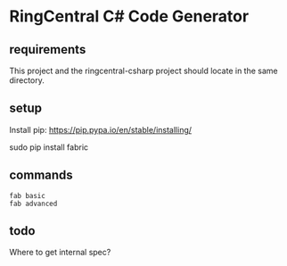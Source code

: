 # RingCentral C# Code Generator


## requirements

This project and the ringcentral-csharp project should locate in the same directory.


## setup

Install pip: https://pip.pypa.io/en/stable/installing/

sudo pip install fabric


## commands

```
fab basic
fab advanced
```


## todo

Where to get internal spec?
